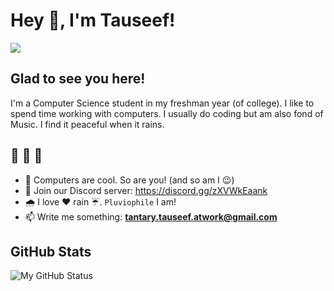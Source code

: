 # Hey 👋, I'm Tauseef!
<a href="https://twitter.com/_tauseef_hilal_"><img src="https://img.shields.io/badge/Twitter-1DA1F2?style=for-the-badge&logo=twitter&logoColor=white"></a>

## Glad to see you here!
I'm a Computer Science student in my freshman year (of college). I like to spend time working with computers. I usually do coding but am also fond of Music. I find it peaceful when it rains.


## 🚥 🚥 🚥
- 🔭 Computers are cool. So are you! (and so am I 😉)
- 🤖 Join our Discord server: https://discord.gg/zXVWkEaank
- 🌧 I love ❤️ rain ☔️. `Pluviophile` I am!
- 📫 Write me something: **tantary.tauseef.atwork@gmail.com**

## GitHub Stats
![My GitHub Status](https://github-readme-stats.vercel.app/api?username=Tauseef-Hilal&show_icons=true&theme=radical)
